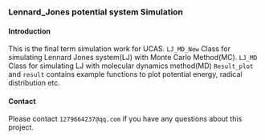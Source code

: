 ### Lennard_Jones potential system Simulation
#### Introduction
This is the final term simulation work for UCAS.
`LJ_MD_New` Class for simulating Lennard Jones system(LJ) with Monte Carlo Method(MC).
`LJ_MD` Class for simulating LJ with molecular dynamics method(MD)
`Result_plot` and `result` contains example functions to plot potential energy, radical distribution etc. 

#### Contact 
Please contact `1279664237@qq.com` if you have any questions about this project.

